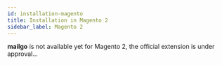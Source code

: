 ```yaml
---
id: installation-magento
title: Installation in Magento 2
sidebar_label: Magento 2
---
```


**mailgo** is not available yet for Magento 2, the official extension is under approval...
